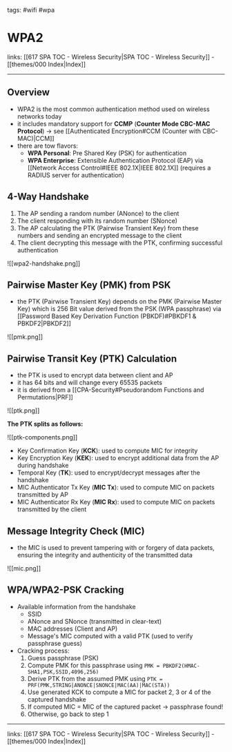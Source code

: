 tags: #wifi #wpa

# WPA2

links: [[617 SPA TOC - Wireless Security|SPA TOC - Wireless Security]] - [[themes/000 Index|Index]]

---

## Overview

- WPA2 is the most common authentication method used on wireless networks today
- it includes mandatory support for **CCMP** (**Counter Mode CBC-MAC Protocol**) $\rightarrow$ see [[Authenticated Encryption#CCM (Counter with CBC-MAC)|CCM]]
- there are tow flavors:
	- **WPA Personal**: Pre Shared Key (PSK) for authentication
	- **WPA Enterprise**: Extensible Authentication Protocol (EAP) via [[Network Access Control#IEEE 802.1X|IEEE 802.1X]] (requires a RADIUS server for authentication)

## 4-Way Handshake

1. The AP sending a random number (ANonce) to the client
2. The client responding with its random number (SNonce)
3. The AP calculating the PTK (Pairwise Transient Key) from these numbers and sending an encrypted message to the client
4. The client decrypting this message with the PTK, confirming successful authentication

![[wpa2-handshake.png]]

## Pairwise Master Key (PMK) from PSK

- the PTK (Pairwise Transient Key) depends on the PMK (Pairwise Master Key) which is 256 Bit value derived from the PSK (WPA passphrase) via [[Password Based Key Derivation Function (PBKDF)#PBKDF1 & PBKDF2|PBKDF2]]

![[pmk.png]]

## Pairwise Transit Key (PTK) Calculation

- the PTK is used to encrypt data between client and AP
- it has 64 bits and will change every 65535 packets
- it is derived from a [[CPA-Security#Pseudorandom Functions and Permutations|PRF]]

![[ptk.png]]

**The PTK splits as follows:**

![[ptk-components.png]]

- Key Confirmation Key (**KCK**): used to compute MIC for integrity
- Key Encryption Key (**KEK**): used to encrypt additional data from the AP during handshake
- Temporal Key (**TK**): used to encrypt/decrypt messages after the handshake
- MIC Authenticator Tx Key (**MIC Tx**): used to compute MIC on packets transmitted by AP
- MIC Authenticator Rx Key (**MIC Rx**): used to compute MIC on packets transmitted by the client

## Message Integrity Check (MIC)

- the MIC is used to prevent tampering with or forgery of data packets, ensuring the integrity and authenticity of the transmitted data

![[mic.png]]

## WPA/WPA2-PSK Cracking

- Available information from the handshake
	- SSID
	- ANonce and SNonce (transmitted in clear-text)
	- MAC addresses (Client and AP)
	- Message's MIC computed with a valid PTK (used to verify passphrase guess)
- Cracking process:
	1. Guess passphrase (PSK)
	2. Compute PMK for this passphrase using `PMK = PBKDF2(HMAC-SHA1,PSK,SSID,4096,256)`
	3. Derive PTK from the assumed PMK using `PTK = PRF(PMK,STRING|ANONCE|SNONCE|MAC(AA)|MAC(STA))`
	4. Use generated KCK to compute a MIC for packet 2, 3 or 4 of the captured handshake
	5. If computed MIC = MIC of the captured packet $\rightarrow$ passphrase found!
	6. Otherwise, go back to step 1


---
links: [[617 SPA TOC - Wireless Security|SPA TOC - Wireless Security]] - [[themes/000 Index|Index]]